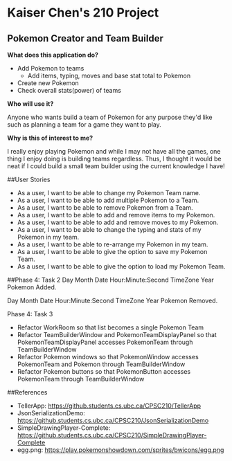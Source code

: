 # Kaiser Chen's 210 Project

## Pokemon Creator and Team Builder

**What does this application do?**
- Add Pokemon to teams
  - Add items, typing, moves and base stat total to Pokemon
- Create new Pokemon
- Check overall stats(power) of teams

**Who will use it?**

Anyone who wants build a team of Pokemon for any purpose they'd like 
such as planning a team for a game they want to play.

**Why is this of interest to me?**

I really enjoy playing Pokemon and while I may not have all the games, 
one thing I enjoy doing is building teams regardless. 
Thus, I thought it would be neat if I could build a small team builder using the current knowledge I have!

##User Stories

- As a user, I want to be able to change my Pokemon Team name.
- As a user, I want to be able to add multiple Pokemon to a Team.
- As a user, I want to be able to remove Pokemon from a Team.
- As a user, I want to be able to add and remove items to my Pokemon.
- As a user, I want to be able to add and remove moves to my Pokemon.
- As a user, I want to be able to change the typing and stats of my Pokemon in my team.
- As a user, I want to be able to re-arrange my Pokemon in my team.
- As a user, I want to be able to give the option to save my Pokemon Team.
- As a user, I want to be able to give the option to load my Pokemon Team.

##Phase 4: Task 2
Day Month Date Hour:Minute:Second TimeZone Year
Pokemon Added.

Day Month Date Hour:Minute:Second TimeZone Year
Pokemon Removed.

Phase 4: Task 3
- Refactor WorkRoom so that list becomes a single Pokemon Team
- Refactor TeamBuilderWindow and PokemonTeamDisplayPanel so that PokemonTeamDisplayPanel accesses PokemonTeam through 
TeamBuilderWindow
- Refactor Pokemon windows so that PokemonWindow accesses PokemonTeam and Pokemon through TeamBuilderWindow
- Refactor Pokemon buttons so that PokemonButton accesses PokemonTeam through TeamBuilderWindow

##References
- TellerApp: https://github.students.cs.ubc.ca/CPSC210/TellerApp
- JsonSerializationDemo: https://github.students.cs.ubc.ca/CPSC210/JsonSerializationDemo
- SimpleDrawingPlayer-Complete: https://github.students.cs.ubc.ca/CPSC210/SimpleDrawingPlayer-Complete
- egg.png: https://play.pokemonshowdown.com/sprites/bwicons/egg.png
